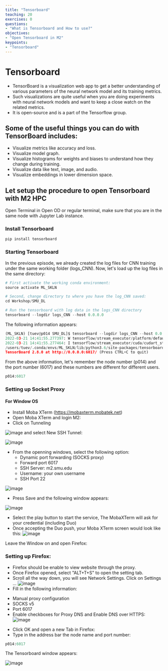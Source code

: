 ```yaml
---
title: "Tensorboard"
teaching: 20
exercises: 0
questions:
- "What is Tensorboard and How to use?"
objectives:
- "Open Tensorboard in M2"
keypoints:
- "Tensorboard"
---
```

#  Tensorboard

- TensorBoard is a visualization web app to get a better understanding of various parameters of the neural network model and its training metrics.
- Such visualizations are quite useful when you are doing experiments with neural network models and want to keep a close watch on the related metrics. 
- It is open-source and is a part of the Tensorflow group.

## Some of the useful things you can do with TensorBoard includes:

- Visualize metrics like accuracy and loss.
- Visualize model graph.
- Visualize histograms for weights and biases to understand how they change during training.
- Visualize data like text, image, and audio.
- Visualize embeddings in lower dimension space.

## Let setup the procedure to open Tensorboard with M2 HPC
Open Terminal in Open OD or regular terminal, make sure that you are in the same node with Jupyter Lab instance.

### Install Tensorboard

```python
pip install tensorboard
```

### Starting Tensorboard

In the previous episode, we already created the log files for CNN training under the same working folder (logs_CNN).
Now, let's load up the log files in the same directory:

```python
# First activate the working conda environment:
source activate ML_SKLN

# Second, change directory to where you have the log_CNN saved:
cd Workshop/SMU_DL

# Run the tensorboard with log data in the logs_CNN directory
tensorboard --logdir logs_CNN --host 0.0.0.0
```

The following information appears:

```python
(ML_SKLN) [tuev@p014 SMU_DL]$ tensorboard --logdir logs_CNN --host 0.0.0.0
2022-03-21 14:41:55.277397: W tensorflow/stream_executor/platform/default/dso_loader.cc:59] Could not load dynamic library 'libcudart.so.10.1'; dlerror: libcudart.so.10.1: cannot open shared object file: No such file or directory; LD_LIBRARY_PATH: :/users/tuev/Applications/lib:/users/tuev/Applications/lib
2022-03-21 14:41:55.277464: I tensorflow/stream_executor/cuda/cudart_stub.cc:29] Ignore above cudart dlerror if you do not have a GPU set up on your machine.
/users/tuev/.conda/envs/ML_SKLN/lib/python3.6/site-packages/tensorboard_data_server/bin/server: /lib64/libc.so.6: version `GLIBC_2.18' not found (required by /users/tuev/.conda/envs/ML_SKLN/lib/python3.6/site-packages/tensorboard_data_server/bin/server)
TensorBoard 2.8.0 at http://0.0.0.0:6017/ (Press CTRL+C to quit)
```

From the above information, let's remember the node number (p014) and the port number (6017) and these numbers are different for different users.

```python
p014:6017
```

### Setting up Socket Proxy

#### For Window OS

- Install Moba XTerm (https://mobaxterm.mobatek.net)
- Open Moba XTerm and login M2:
- Click on Tunneling

![image](https://user-images.githubusercontent.com/43855029/159352196-45fc777e-bcc7-4e13-9679-65d2baf9d355.png)
 and select New SSH Tunnel:
 
 ![image](https://user-images.githubusercontent.com/43855029/159352273-0c670730-58de-4e9c-bb99-81e063857c8e.png)

- From the openning windows, select the following option:
    + Dynamic port forwarding (SOCKS proxy)
    + Forward port 6017
    + SSH Server: m2.smu.edu
    + Username: your own username
    + SSH Port 22

![image](https://user-images.githubusercontent.com/43855029/159352517-82bd36c2-b679-446c-8d30-7eecd4b28dbc.png)
 
- Press Save and the following window appears:

![image](https://user-images.githubusercontent.com/43855029/159352914-34075591-ba97-4c00-8dbe-e92e4c170348.png)

- Select the play button to start the service, The MobaXTerm will ask for your credential (including Duo) 
- Once accepting the Duo push, your Moba XTerm screen would look like this:
![image](https://user-images.githubusercontent.com/43855029/159353202-ba2fde99-2c13-40cc-9854-1ccf83af9f1b.png)

Leave the Window on and open Firefox:

### Setting up Firefox:
- Firefox should be enable to view website through the proxy.
- Once Firefox opened, select "ALT+T+S" to open the setting tab.
- Scroll all the way down, you  will see Network Settings. Click on Settings ...
![image](https://user-images.githubusercontent.com/43855029/159353682-0f295c34-2a88-4b0b-8d5a-b89c631bdd92.png)
- Fill in the following information:
+ Manual proxy configuration
+ SOCKS v5
+ Port 6017
+ Enable checkboxes for Proxy DNS and Enable DNS over HTTPS:
![image](https://user-images.githubusercontent.com/43855029/159354645-5ef3f328-d351-42f2-939a-4822d544babc.png)

- Click OK and open a new Tab in Firefox:
- Type in the address bar the node name and port number:

```python
p014:6017
```

The Tensorboard window appears:

![image](https://user-images.githubusercontent.com/43855029/159354281-a9fd7371-f14c-4c72-91ec-9daf4e4ac4dd.png)

